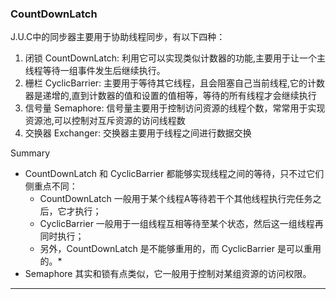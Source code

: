 ### CountDownLatch

J.U.C中的同步器主要用于协助线程同步，有以下四种：
1. 闭锁 CountDownLatch: 利用它可以实现类似计数器的功能,主要用于让一个主线程等待一组事件发生后继续执行。
2. 栅栏 CyclicBarrier: 主要用于等待其它线程，且会阻塞自己当前线程,它的计数器是递增的,直到计数器的值和设置的值相等，等待的所有线程才会继续执行
3. 信号量 Semaphore: 信号量主要用于控制访问资源的线程个数，常常用于实现资源池,可以控制对互斥资源的访问线程数
4. 交换器 Exchanger: 交换器主要用于线程之间进行数据交换

Summary
* CountDownLatch 和 CyclicBarrier 都能够实现线程之间的等待，只不过它们侧重点不同：
   * CountDownLatch 一般用于某个线程A等待若干个其他线程执行完任务之后，它才执行；
   * CyclicBarrier 一般用于一组线程互相等待至某个状态，然后这一组线程再同时执行；
   * 另外，CountDownLatch 是不能够重用的，而 CyclicBarrier 是可以重用的。*
* Semaphore 其实和锁有点类似，它一般用于控制对某组资源的访问权限。

----
